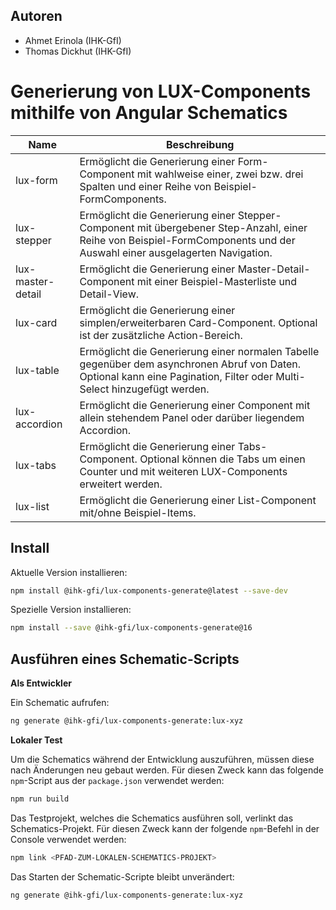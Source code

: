 ## Autoren

- Ahmet Erinola (IHK-GfI)
- Thomas Dickhut (IHK-GfI)

# Generierung von LUX-Components mithilfe von Angular Schematics

| Name              | Beschreibung                                                                                                                                                             |
| ----------------- | ------------------------------------------------------------------------------------------------------------------------------------------------------------------------ |
| lux-form          | Ermöglicht die Generierung einer Form-Component mit wahlweise einer, zwei bzw. drei Spalten und einer Reihe von Beispiel-FormComponents.                                 |
| lux-stepper       | Ermöglicht die Generierung einer Stepper-Component mit übergebener Step-Anzahl, einer Reihe von Beispiel-FormComponents und der Auswahl einer ausgelagerten Navigation.  |
| lux-master-detail | Ermöglicht die Generierung einer Master-Detail-Component mit einer Beispiel-Masterliste und Detail-View.                                                                 |
| lux-card          | Ermöglicht die Generierung einer simplen/erweiterbaren Card-Component. Optional ist der zusätzliche Action-Bereich.                                                      |
| lux-table         | Ermöglicht die Generierung einer normalen Tabelle gegenüber dem asynchronen Abruf von Daten. Optional kann eine Pagination, Filter oder Multi-Select hinzugefügt werden. |
| lux-accordion     | Ermöglicht die Generierung einer Component mit allein stehendem Panel oder darüber liegendem Accordion.                                                                  |
| lux-tabs          | Ermöglicht die Generierung einer Tabs-Component. Optional können die Tabs um einen Counter und mit weiteren LUX-Components erweitert werden.                             |
| lux-list          | Ermöglicht die Generierung einer List-Component mit/ohne Beispiel-Items.                                                                                                 |

## Install

Aktuelle Version installieren:

```bash
npm install @ihk-gfi/lux-components-generate@latest --save-dev
```

Spezielle Version installieren:

```bash
npm install --save @ihk-gfi/lux-components-generate@16
```

## Ausführen eines Schematic-Scripts

**Als Entwickler**

Ein Schematic aufrufen:

```bash
ng generate @ihk-gfi/lux-components-generate:lux-xyz
```

**Lokaler Test**

Um die Schematics während der Entwicklung auszuführen, müssen diese nach Änderungen neu gebaut werden.
Für diesen Zweck kann das folgende `npm`-Script aus der `package.json` verwendet werden:

```bash
npm run build
```

Das Testprojekt, welches die Schematics ausführen soll, verlinkt das Schematics-Projekt.
Für diesen Zweck kann der folgende `npm`-Befehl in der Console verwendet werden:

```bash
npm link <PFAD-ZUM-LOKALEN-SCHEMATICS-PROJEKT>
```

Das Starten der Schematic-Scripte bleibt unverändert:

```bash
ng generate @ihk-gfi/lux-components-generate:lux-xyz
```
